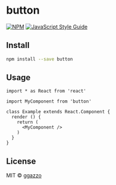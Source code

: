 # button

> 

[![NPM](https://img.shields.io/npm/v/button.svg)](https://www.npmjs.com/package/button) [![JavaScript Style Guide](https://img.shields.io/badge/code_style-standard-brightgreen.svg)](https://standardjs.com)

## Install

```bash
npm install --save button
```

## Usage

```tsx
import * as React from 'react'

import MyComponent from 'button'

class Example extends React.Component {
  render () {
    return (
      <MyComponent />
    )
  }
}
```

## License

MIT © [ggazzo](https://github.com/ggazzo)
